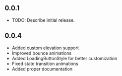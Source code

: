 ## 0.0.1

* TODO: Describe initial release.

## 0.0.4

* Added custom elevation support
* Improved bounce animations
* Added LoadingButtonStyle for better customization
* Fixed state transition animations
* Added proper documentation
